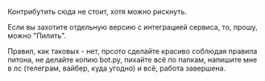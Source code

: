 Контрибутить сюда не стоит, хотя можно рискнуть.

Если вы захотите отдельную версию с интеграцией сервиса, то, прошу, можно "Пилить".

Правил, как таковых - нет, прсото сделайте красиво соблюдая правила питона, не делайте копию bot.py, пихайте всё по папкам, напишите мне в лс (телеграм, вайбер, куда угодно) и всё, работа завершена.
